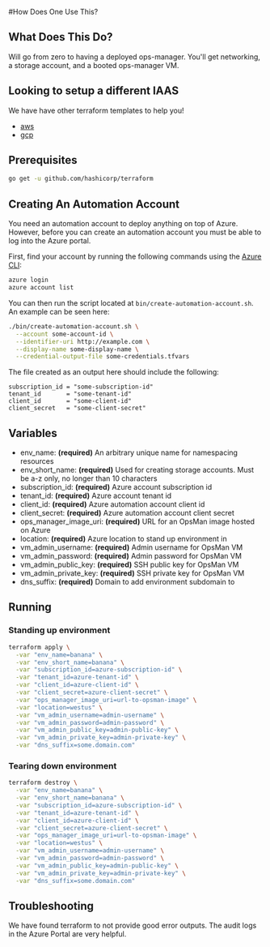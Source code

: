 #How Does One Use This?

## What Does This Do?

Will go from zero to having a deployed ops-manager. You'll get networking, a storage account, and
a booted ops-manager VM.

## Looking to setup a different IAAS

We have have other terraform templates to help you!

- [aws](https://github.com/pivotal-cf/terraforming-aws)
- [gcp](https://github.com/pivotal-cf/terraforming-gcp)

## Prerequisites

```bash
go get -u github.com/hashicorp/terraform
```

## Creating An Automation Account

You need an automation account to deploy anything on top of Azure. However, before you can create an automation
account you must be able to log into the Azure portal.

First, find your account by running the following commands using the [Azure CLI](https://azure.microsoft.com/en-us/documentation/articles/xplat-cli-install/):
```bash
azure login
azure account list
```

You can then run the script located at `bin/create-automation-account.sh`. An example can be seen here:
```bash
./bin/create-automation-account.sh \
  --account some-account-id \
  --identifier-uri http://example.com \
  --display-name some-display-name \
  --credential-output-file some-credentials.tfvars
```

The file created as an output here should include the following:
```hcl
subscription_id = "some-subscription-id"
tenant_id       = "some-tenant-id"
client_id       = "some-client-id"
client_secret   = "some-client-secret"
```

## Variables

- env_name: **(required)** An arbitrary unique name for namespacing resources
- env_short_name: **(required)** Used for creating storage accounts. Must be a-z only, no longer than 10 characters
- subscription_id: **(required)** Azure account subscription id
- tenant_id: **(required)** Azure account tenant id
- client_id: **(required)** Azure automation account client id
- client_secret: **(required)** Azure automation account client secret
- ops_manager_image_uri: **(required)** URL for an OpsMan image hosted on Azure
- location: **(required)** Azure location to stand up environment in
- vm_admin_username: **(required)** Admin username for OpsMan VM
- vm_admin_password: **(required)** Admin password for OpsMan VM
- vm_admin_public_key: **(required)** SSH public key for OpsMan VM
- vm_admin_private_key: **(required)** SSH private key for OpsMan VM
- dns_suffix: **(required)** Domain to add environment subdomain to

## Running

### Standing up environment

```bash
terraform apply \
  -var "env_name=banana" \
  -var "env_short_name=banana" \
  -var "subscription_id=azure-subscription-id" \
  -var "tenant_id=azure-tenant-id" \
  -var "client_id=azure-client-id" \
  -var "client_secret=azure-client-secret" \
  -var "ops_manager_image_uri=url-to-opsman-image" \
  -var "location=westus" \
  -var "vm_admin_username=admin-username" \
  -var "vm_admin_password=admin-password" \
  -var "vm_admin_public_key=admin-public-key" \
  -var "vm_admin_private_key=admin-private-key" \
  -var "dns_suffix=some.domain.com"
```

### Tearing down environment

```bash
terraform destroy \
  -var "env_name=banana" \
  -var "env_short_name=banana" \
  -var "subscription_id=azure-subscription-id" \
  -var "tenant_id=azure-tenant-id" \
  -var "client_id=azure-client-id" \
  -var "client_secret=azure-client-secret" \
  -var "ops_manager_image_uri=url-to-opsman-image" \
  -var "location=westus" \
  -var "vm_admin_username=admin-username" \
  -var "vm_admin_password=admin-password" \
  -var "vm_admin_public_key=admin-public-key" \
  -var "vm_admin_private_key=admin-private-key" \
  -var "dns_suffix=some.domain.com"
```

## Troubleshooting

We have found terraform to not provide good error outputs. The audit logs in the Azure Portal
are very helpful.
